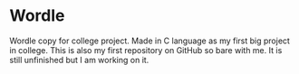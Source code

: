 # Wordle
Wordle copy for college project. Made in C language as my first big project in college. This is also my first repository on GitHub so bare with me. It is still unfinished but I am working on it.
